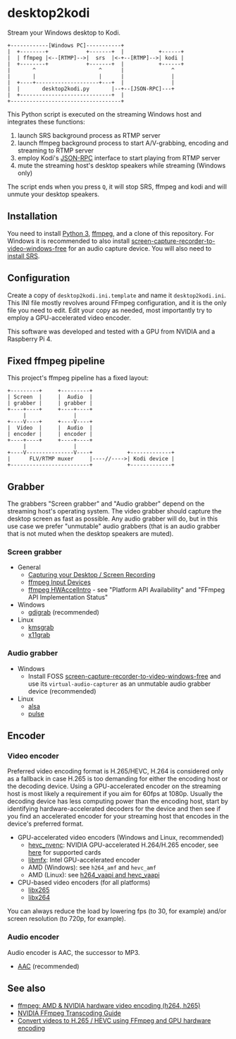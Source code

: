 # desktop2kodi

Stream your Windows desktop to Kodi.

    +------------[Windows PC]-----------+
    |  +--------+            +-------+  |           +------+
    |  | ffmpeg |<--[RTMP]-->|  srs  |<-+--[RTMP]-->| kodi |
    |  +--------+            +-------+  |           +------+
    |       ^                    ^      |               ^
    |       |                    |      |               |
    |  +----+--------------------+---+  |               |
    |  |       desktop2kodi.py       |--+--[JSON-RPC]---+
    |  +-----------------------------+  |
    +-----------------------------------+

This Python script is executed on the streaming Windows host and integrates these functions:

1. launch SRS background process as RTMP server
2. launch ffmpeg background process to start A/V-grabbing, encoding and streaming to RTMP server
3. employ Kodi's [JSON-RPC](https://kodi.wiki/view/JSON-RPC_API/v12) interface to start playing from RTMP server
4. mute the streaming host's desktop speakers while streaming (Windows only)

The script ends when you press `Q`, it will stop SRS, ffmpeg and kodi and will unmute your desktop speakers.

## Installation

You need to install [Python 3](https://www.python.org/downloads/), [ffmpeg](https://ffmpeg.org/download.html), and a clone of this repository. For Windows it is recommended to also install [screen-capture-recorder-to-video-windows-free](https://github.com/rdp/screen-capture-recorder-to-video-windows-free) for an audio capture device. You will also need to [install SRS](https://github.com/ossrs/srs).

## Configuration

Create a copy of `desktop2kodi.ini.template` and name it `desktop2kodi.ini`. This INI file mostly revolves around FFmpeg configuration, and it is the only file you need to edit. Edit your copy as needed, most importantly try to employ a GPU-accelerated video encoder.

This software was developed and tested with a GPU from NVIDIA and a Raspberry Pi 4.

## Fixed ffmpeg pipeline

This project's ffmpeg pipeline has a fixed layout:

    +---------+     +---------+
    | Screen  |     |  Audio  |
    | grabber |     | grabber |
    +----+----+     +----+----+
         |               |
    +----V----+     +----V----+
    |  Video  |     |  Audio  |
    | encoder |     | encoder |
    +----+----+     +----+----+
         |               |
    +----V---------------V----+           +-------------+
    |      FLV/RTMP muxer     |----//---->| Kodi device |
    +-------------------------+           +-------------+

## Grabber

The grabbers "Screen grabber" and "Audio grabber" depend on the streaming host's operating system. The video grabber should capture the desktop screen as fast as possible. Any audio grabber will do, but in this use case we prefer "unmutable" audio grabbers (that is an audio grabber that is not muted when the desktop speakers are muted).

### Screen grabber

* General
  * [Capturing your Desktop / Screen Recording](https://trac.ffmpeg.org/wiki/Capture/Desktop)
  * [ffmpeg Input Devices](https://ffmpeg.org/ffmpeg-devices.html#Input-Devices)
  * [ffmpeg HWAccelIntro](https://trac.ffmpeg.org/wiki/HWAccelIntro) - see "Platform API Availability" and "FFmpeg API Implementation Status"
* Windows
  * [gdigrab](http://underpop.online.fr/f/ffmpeg/help/gdigrab.htm.gz) (recommended)
* Linux
  * [kmsgrab](http://underpop.online.fr/f/ffmpeg/help/kmsgrab.htm.gz)
  * [x11grab](http://underpop.online.fr/f/ffmpeg/help/x11grab.htm.gz)

### Audio grabber

* Windows
  * Install FOSS [screen-capture-recorder-to-video-windows-free](https://github.com/rdp/screen-capture-recorder-to-video-windows-free) and use its `virtual-audio-capturer` as an unmutable audio grabber device (recommended)
* Linux
  * [alsa](https://trac.ffmpeg.org/wiki/Capture/ALSA)
  * [pulse](https://trac.ffmpeg.org/wiki/Capture/PulseAudio)

## Encoder

### Video encoder

Preferred video encoding format is H.265/HEVC, H.264 is considered only as a fallback in case H.265 is too demanding for either the encoding host or the decoding device. Using a GPU-accelerated encoder on the streaming host is most likely a requirement if you aim for 60fps at 1080p. Usually the decoding device has less computing power than the encoding host, start by identifying hardware-accelerated decoders for the device and then see if you find an accelerated encoder for your streaming host that encodes in the device's preferred format.

* GPU-accelerated video encoders (Windows and Linux, recommended)
  * [hevc_nvenc](https://docs.nvidia.com/video-technologies/video-codec-sdk/ffmpeg-with-nvidia-gpu/): NVIDIA GPU-accelerated H.264/H.265 encoder, see [here](https://developer.nvidia.com/video-encode-and-decode-gpu-support-matrix-new) for supported cards
  * [libmfx](https://trac.ffmpeg.org/wiki/Hardware/QuickSync): Intel GPU-accelerated encoder
  * AMD (Windows): see `h264_amf` and `hevc_amf`
  * AMD (Linux): see [h264_vaapi and hevc_vaapi](https://trac.ffmpeg.org/wiki/Hardware/VAAPI)
* CPU-based video encoders (for all platforms)
  * [libx265](https://trac.ffmpeg.org/wiki/Encode/H.265)
  * [libx264](https://trac.ffmpeg.org/wiki/Encode/H.264)

You can always reduce the load by lowering fps (to 30, for example) and/or screen resolution (to 720p, for example).

### Audio encoder

Audio encoder is AAC, the successor to MP3.

* [AAC](https://trac.ffmpeg.org/wiki/Encode/AAC) (recommended)

## See also

* [ffmpeg: AMD & NVIDIA hardware video encoding (h264, h265)](https://jcutrer.com/howto/ffmpeg-amd-nvidia-hardware-video-encoding-h264-h265)
* [NVIDIA FFmpeg Transcoding Guide](https://developer.nvidia.com/blog/nvidia-ffmpeg-transcoding-guide/)
* [Convert videos to H.265 / HEVC using FFmpeg and GPU hardware encoding](https://www.tauceti.blog/posts/linux-ffmpeg-amd-5700xt-hardware-video-encoding-hevc-h265-vaapi/)
